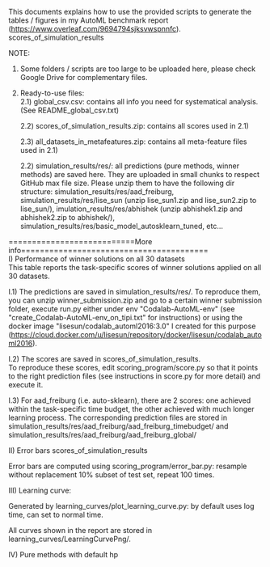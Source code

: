This documents explains how to use the provided scripts to generate the tables / figures in my AutoML benchmark report (https://www.overleaf.com/9694794sjksvwspnnfc). scores_of_simulation_results


NOTE: 

1) Some folders / scripts are too large to be uploaded here, please check Google Drive for complementary files.

2) Ready-to-use files: <br />
	2.1) global_csv.csv: contains all info you need for systematical analysis. (See README_global_csv.txt) <br />

	2.2) scores_of_simulation_results.zip: contains all scores used in 2.1) <br />

	2.3) all_datasets_in_metafeatures.zip: contains all meta-feature files used in 2.1) <br />
 
	2.2) simulation_results/res/: all predictions (pure methods, winner methods) are saved here. They are uploaded in small chunks to respect GitHub max file size. Please unzip them  to have the following dir structure: simulation_results/res/aad_freiburg, simulation_results/res/lise_sun (unzip lise_sun1.zip and lise_sun2.zip to lise_sun/), imulation_results/res/abhishek (unzip abhishek1.zip and abhishek2.zip to abhishek/), simulation_results/res/basic_model_autosklearn_tuned, etc…


===========================More info======================================== <br />
I) Performance of winner solutions on all 30 datasets <br />
This table reports the task-specific scores of winner solutions applied on all 30 datasets. 

I.1) The predictions are saved in simulation_results/res/. To reproduce them, you can unzip winner_submission.zip and go to a certain winner submission folder, execute run.py either under env "Codalab-AutoML-env" (see "create_Codalab-AutoML-env_on_tipi.txt" for instructions) or using the docker image "lisesun/codalab_automl2016:3.0" I created for this purpose (https://cloud.docker.com/u/lisesun/repository/docker/lisesun/codalab_automl2016).

I.2) The scores are saved in scores_of_simulation_results. <br />
To reproduce these scores, edit scoring_program/score.py so that it points to the right prediction files (see instructions in score.py for more detail) and execute it.

I.3) For aad_freiburg (i.e. auto-sklearn), there are 2 scores: one achieved within the task-specific time budget, the other achieved with much longer learning process. The corresponding prediction files are stored in simulation_results/res/aad_freiburg/aad_freiburg_timebudget/ and simulation_results/res/aad_freiburg/aad_freiburg_global/



II) Error bars scores_of_simulation_results

Error bars are computed using scoring_program/error_bar.py: resample without replacement 10% subset of test set, repeat 100 times.


III) Learning curve:

Generated by learning_curves/plot_learning_curve.py: by default uses log time, can set to normal time.

All curves shown in the report are stored in learning_curves/LearningCurvePng/.


IV) Pure methods with default hp



